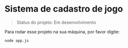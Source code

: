 # Sistema de cadastro de jogo 

> Status do projeto: Em desenvolvimento

Para rodar esse projeto na sua máquina, por favor digite: 

```
node app.js
```
